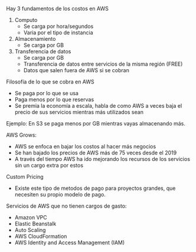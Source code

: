 Hay 3 fundamentos de los costos en AWS

1. Computo
	- Se carga por hora/segundos
	- Varia por el tipo de instancia
2. Almacenamiento
	- Se carga por GB
3. Transferencia de datos
	- Se carga por GB
	- Transferencia de datos entre servicios de la misma región (FREE)
	- Datos que salen fuera de AWS si se cobran

Filosofía de lo que se cobra en AWS
- Se paga por lo que se usa
- Paga menos por lo que reservas
- Se premia la economía a escala, habla de como AWS a veces baja el precio de sus servicios mientras más utilizados sean

Ejemplo: En S3 se paga menos por GB mientras vayas almacenando más.

AWS Grows:
- AWS se enfoca en bajar los costos al hacer más negocios
- Se han bajado los precios de AWS más de 75 veces desde el 2019
- A través del tiempo AWS ha ido mejorando los recursos de los servicios sin un cargo extra por estos

Custom Pricing
- Existe este tipo de metodos de pago para proyectos grandes, que necesiten su propio modelo de pago.

Servicios de AWS que no tienen cargos de gasto:
- Amazon VPC
- Elastic Beanstalk
- Auto Scaling
- AWS CloudFormation
- AWS Identity and Access Management (IAM)